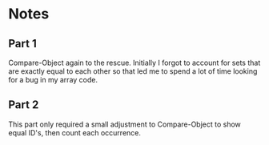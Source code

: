 # Notes

## Part 1

Compare-Object again to the rescue. Initially I forgot to account for sets that are exactly equal to each other so that led me to spend a lot of time looking for a bug in my array code.

## Part 2

This part only required a small adjustment to Compare-Object to show equal ID's, then count each occurrence.
